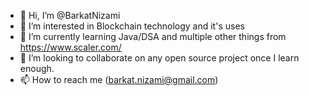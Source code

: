 - 👋 Hi, I’m @BarkatNizami
- 👀 I’m interested in Blockchain technology and it's uses
- 🌱 I’m currently learning Java/DSA and multiple other things from https://www.scaler.com/
- 💞️ I’m looking to collaborate on any open source project once I learn enough.
- 📫 How to reach me (barkat.nizami@gmail.com)

<!---
BarkatNizami/BarkatNizami is a ✨ special ✨ repository because its `README.md` (this file) appears on your GitHub profile.
You can click the Preview link to take a look at your changes.
--->
